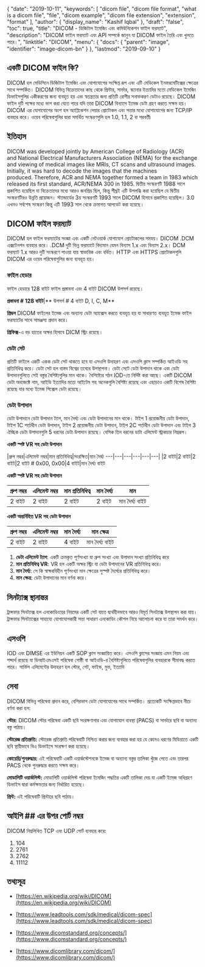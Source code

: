 {
  "date": "2019-10-11",
  "keywords": [
    "dicom file",
    "dicom file format",
    "what is a dicom file",
    "file",
    "dicom example",
    "dicom file extension",
    "extension",
    "format"
  ],
  "author": {
    "display_name": "Kashif Iqbal"
  },
  "draft": "false",
  "toc": true,
  "title": "DICOM - ডিজিটাল ইমেজিং এবং কমিউনিকেশন ফাইল ফরম্যাট",
  "description": "DICOM ফাইল ফরম্যাট এবং API সম্পর্কে জানুন যা DICOM ফাইল তৈরি এবং খুলতে পারে।",
  "linktitle": "DICOM",
  "menu": {
    "docs": {
      "parent": "image",
      "identifier": "image-dicom-bn"
    }
  },
  "lastmod": "2019-09-10"
}

## একটি DICOM ফাইল কি?

DICOM হল মেডিসিনে ডিজিটাল ইমেজিং এবং যোগাযোগের সংক্ষিপ্ত রূপ এবং এটি মেডিকেল ইনফরমেটিক্সের ক্ষেত্রের সাথে সম্পর্কিত। DICOM বিভিন্ন বিক্রেতাদের কাছ থেকে প্রিন্টার, সার্ভার, স্ক্যানার ইত্যাদির মতো মেডিকেল ইমেজিং ডিভাইসগুলির একীকরণের জন্য ব্যবহৃত হয় এবং স্বতন্ত্রতার জন্য প্রতিটি রোগীর সনাক্তকরণ ডেটাও রয়েছে। DICOM ফাইল দুটি পক্ষের মধ্যে ভাগ করা যেতে পারে যদি তারা DICOM বিন্যাসে ইমেজ ডেটা গ্রহণ করতে সক্ষম হয়। DICOM এর যোগাযোগের অংশ হল অ্যাপ্লিকেশন লেয়ার প্রোটোকল এবং সত্তার মধ্যে যোগাযোগের জন্য TCP/IP ব্যবহার করে। ওয়েব পরিষেবাগুলির দ্বারা সমর্থিত সংস্করণগুলি হল 1.0, 1.1, 2 বা পরবর্তী৷

## ইতিহাস ##

DICOM was developed jointly by American College of Radiology (ACR) and National Electrical Manufacturers Association (NEMA) for the exchange and viewing of medical images like MRIs, CT scans and ultrasound images. Initially, it was hard to decode the images that the machines produced. Therefore, ACR and NEMA together formed a team in 1983 which released its first standard, ACR/NEMA 300 in 1985. দ্বিতীয় সংস্করণটি 1988 সালে প্রকাশিত হয়েছিল যা বিক্রেতাদের মধ্যে আরও জনপ্রিয় ছিল, কিন্তু শীঘ্রই এটি উপলব্ধি করা হয়েছিল যে দ্বিতীয় সংস্করণটিরও উন্নতি প্রয়োজন। স্ট্যান্ডার্ডের 3য় সংস্করণটি 1993 সালে DICOM হিসাবে প্রকাশিত হয়েছিল। 3.0 এখনও সর্বশেষ সংস্করণ কিন্তু এটি 1993 সাল থেকে ক্রমাগত আপডেট করা হয়েছে।

## DICOM ফাইল ফরম্যাট ##

DICOM হল ফাইল ফরম্যাটের সংজ্ঞা এবং একটি নেটওয়ার্ক যোগাযোগ প্রোটোকলের সমন্বয়। DICOM .DCM এক্সটেনশন ব্যবহার করে। .DCM দুটি ভিন্ন ফরম্যাটে বিদ্যমান যেমন বিন্যাস 1.x এবং বিন্যাস 2.x। DCM ফরম্যাট 1.x আরও দুটি সংস্করণে পাওয়া যায় স্বাভাবিক এবং বর্ধিত। HTTP এবং HTTPS প্রোটোকলগুলি DICOM এর ওয়েব পরিষেবাগুলির জন্য ব্যবহৃত হয়।

### ফাইল হেডার ###

ফাইল হেডারে 128 বাইট ফাইল প্রস্তাবনা এবং 4 বাইট DICOM উপসর্গ রয়েছে।

**প্রস্তাবনা # 128 বাইট**|** উপসর্গ # 4 বাইট D, I, C, M**

**প্রিম্বল** DICOM ফাইলের ইমেজ এবং অন্যান্য ডেটা অ্যাক্সেস করতে ব্যবহৃত হয় যা সাধারণত ব্যবহৃত ইমেজ ফাইল ফরম্যাটের সাথে সামঞ্জস্য প্রদান করে।

**প্রিফিক্স**-এ বড় হাতের অক্ষর হিসাবে DICM স্ট্রিং রয়েছে।

### ডেটা সেট ###

প্রতিটি ফাইলে একটি একক ডেটা সেট থাকতে হবে যা এসওপি উদাহরণ এবং এসওপি ক্লাস সম্পর্কিত আইওডি সহ প্রতিনিধিত্ব করে। ডেটা সেট হল বাস্তব বিশ্বের তথ্যের উপস্থাপনা। ডেটা সেটে ডেটা উপাদান থাকে এবং ডেটা উপাদানগুলিতে সেই বস্তুর বৈশিষ্ট্যগুলির মান থাকে। বৈশিষ্ট্যের গঠন IOD-তে নির্দিষ্ট করা আছে। একটি DICOM ডেটা অবজেক্টে নাম, আইডি ইত্যাদির মতো আইটেম সহ অনেকগুলি বৈশিষ্ট্য রয়েছে এবং এছাড়াও একটি বিশেষ বৈশিষ্ট্য রয়েছে যার মধ্যে ইমেজ পিক্সেল ডেটা রয়েছে।

### ডেটা উপাদান ###

ডেটা উপাদানে ডেটা উপাদান ট্যাগ, মান দৈর্ঘ্য এবং ডেটা উপাদানের মান থাকে। টাইপ 1 প্রয়োজনীয় ডেটা উপাদান, টাইপ 1C শর্তাধীন ডেটা উপাদান, টাইপ 2 প্রয়োজনীয় ডেটা উপাদান, টাইপ 2C শর্তাধীন ডেটা উপাদান এবং টাইপ 3 ঐচ্ছিক ডেটা উপাদানগুলি 5 ধরনের ডেটা উপাদান রয়েছে। বেসিক তিন ধরনের ডাটা এলিমেন্ট স্ট্রাকচার নিম্নরূপ।

**একটি স্পষ্ট VR সহ ডেটা উপাদান**

|গ্রুপ নম্বর|এলিমেন্ট নম্বর|মান প্রতিনিধিত্ব|সংরক্ষিত|মান দৈর্ঘ্য
---|---|---|---|---|---|
|2 বাইট|2 বাইট|2 বাইট|2 বাইট # 0x00, 0x00|4 বাইট|মান দৈর্ঘ্য বাইট

**একটি স্পষ্ট VR সহ ডেটা উপাদান**

|গ্রুপ নম্বর|এলিমেন্ট নম্বর|মান প্রতিনিধিত্ব|মান দৈর্ঘ্য|মান
---|---|---|---|---|
|2 বাইট | 2 বাইট | 2 বাইট | 2 বাইট | মান দৈর্ঘ্য বাইট

**একটি অন্তর্নিহিত VR সহ ডেটা উপাদান**


|গ্রুপ নম্বর|এলিমেন্ট নম্বর|মান দৈর্ঘ্য|মান ক্ষেত্র
---|---|---|---|
|2 বাইট | 2 বাইট | 4 বাইট | মান দৈর্ঘ্য বাইট

1. **ডেটা এলিমেন্ট ট্যাগ**: একটি ক্রমকৃত পূর্ণসংখ্যা যা গ্রুপ সংখ্যা এবং উপাদান সংখ্যা প্রতিনিধিত্ব করে
1. **মান প্রতিনিধিত্ব VR**: VR হল একটি অক্ষর স্ট্রিং যা ডেটা উপাদানের VR প্রতিনিধিত্ব করে।
1. **মান দৈর্ঘ্য**: সে কি স্বাক্ষরবিহীন পূর্ণসংখ্যা মান ক্ষেত্রের সুস্পষ্ট দৈর্ঘ্যের প্রতিনিধিত্ব করে।
1. **মান ক্ষেত্র**: ডেটা উপাদানের মান বর্ণনা করে।

## সিনট্যাক্স স্থানান্তর ##

ট্রান্সফার সিনট্যাক্স হল এনকোডিংয়ের নিয়মের একটি সেট যাতে দ্ব্যর্থহীনভাবে আরও বিমূর্ত সিনট্যাক্স উপস্থাপন করা যায়। ট্রান্সফার সিনট্যাক্সের সাহায্যে যোগাযোগকারী সত্তা সাধারণ এনকোডিং কৌশল নিয়ে আলোচনা করে যা তারা সমর্থন করে।

## এসওপি ##

IOD এবং DIMSE এর ইউনিয়ন একটি SOP ক্লাস সংজ্ঞায়িত করে। এসওপি ক্লাসের সংজ্ঞায় এমন নিয়ম এবং শব্দার্থ রয়েছে যা ডিআইএমএসই পরিষেবা গোষ্ঠী বা আইওডি-র বৈশিষ্ট্যগুলিতে পরিষেবাগুলির ব্যবহারকে সীমাবদ্ধ করতে পারে। সার্ভিস এলিমেন্টের উদাহরণ হল স্টোর, গেট, ফাইন্ড, মুভ, ইত্যাদি

## সেবা ##

DICOM বিভিন্ন পরিষেবা প্রদান করে, বেশিরভাগ ডেটা যোগাযোগের সাথে সম্পর্কিত। প্রত্যেকটি সংক্ষিপ্তভাবে নীচে বর্ণনা করা হল:


**স্টোর:** DICOM স্টোর পরিষেবা একটি ছবি সংরক্ষণাগার এবং যোগাযোগ ব্যবস্থা (PACS) বা সার্ভারে ছবি বা অন্যান্য বস্তু পাঠায়।


**স্টোরেজ প্রতিশ্রুতি:** স্টোরেজ প্রতিশ্রুতি পরিষেবাটি নিশ্চিত করার জন্য ব্যবহার করা হয় যে কোনও ধরণের মিডিয়াতে একটি ছবি স্থায়ীভাবে বিএ ডিভাইসে সংরক্ষণ করা হয়েছে।


**কোয়েরি/পুনরুদ্ধার:** এই পরিষেবাটি একটি ওয়ার্কস্টেশনকে ইমেজ বা অন্যান্য বস্তুর তালিকা খুঁজে পেতে এবং তারপর PACS থেকে পুনরুদ্ধার করতে সক্ষম করে।


**মোডালিটি ওয়ার্কলিস্ট:** মোডালিটি ওয়ার্কলিস্ট পরিষেবা ইমেজিং পদ্ধতির একটি তালিকা দেয় যা একটি ইমেজ অধিগ্রহণ ডিভাইস দ্বারা কর্মক্ষমতার জন্য নির্ধারিত হয়েছে।


**প্রিন্ট:** এই পরিষেবাটি প্রিন্টারে ছবি পাঠায়।

## আইপি ## এর উপর পোর্ট নম্বর

DICOM নিম্নলিখিত TCP এবং UDP পোর্ট ব্যবহার করে:

1. 104
1. 2761
1. 2762
1. 11112

## তথ্যসূত্র ##

* [https://en.wikipedia.org/wiki/DICOM](https://en.wikipedia.org/wiki/DICOM)

* [https://www.leadtools.com/sdk/medical/dicom-spec](https://www.leadtools.com/sdk/medical/dicom-spec)

* [https://www.dicomstandard.org/concepts/](https://www.dicomstandard.org/concepts/)

* [https://www.dicomlibrary.com/dicom/](https://www.dicomlibrary.com/dicom/)


